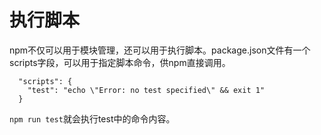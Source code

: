 执行脚本
===================
npm不仅可以用于模块管理，还可以用于执行脚本。package.json文件有一个scripts字段，可以用于指定脚本命令，供npm直接调用。

      "scripts": {
        "test": "echo \"Error: no test specified\" && exit 1"
      }

`npm run test`就会执行test中的命令内容。